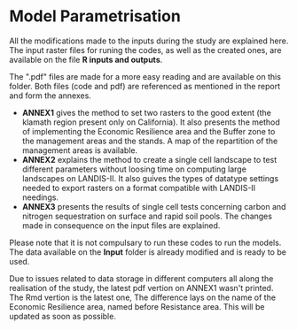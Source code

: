 # Model Parametrisation
All the modifications made to the inputs during the study are explained here.
The input raster files for runing the codes, as well as the created ones, are available on the file **R inputs and outputs**.

The ".pdf" files are made for a more easy reading and are available on this folder.
Both files (code and pdf) are referenced as mentioned in the report and form the annexes.

- **ANNEX1** gives the method to set two rasters to the good extent (the klamath region present only on California). It also presents the method of implementing the Economic Resilience area and the Buffer zone to the management areas and the stands. A map of the repartition of the management areas is available.
- **ANNEX2** explains the method to create a single cell landscape to test different parameters without loosing time on computing large landscapes on LANDIS-II. It also guives the types of datatype settings needed to export rasters on a format compatible with LANDIS-II needings.
- **ANNEX3** presents the results of single cell tests concerning carbon and nitrogen sequestration on surface and rapid soil pools. The changes made in consequence on the input files are explained.

Please note that it is not compulsary to run these codes to run the models. The data available on the **Input** folder is already modified and is ready to be used.


Due to issues related to data storage in different computers all along the realisation of the study, the latest pdf vertion on ANNEX1 wasn't printed. The Rmd vertion is the latest one, The difference lays on the name of the Economic Resilience area, named before Resistance area. This will be updated as soon as possible.
